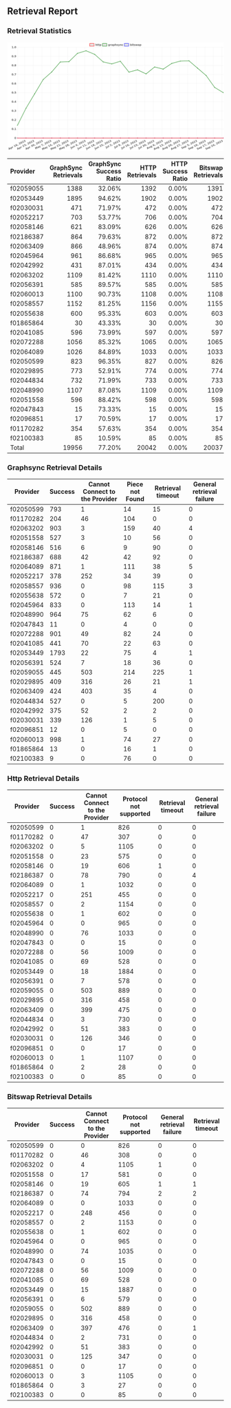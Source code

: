 ## Retrieval Report
### Retrieval Statistics
<img src="https://raw.githubusercontent.com/data-preservation-programs/filplus-checker-assets/main/filecoin-project/filecoin-plus-large-datasets/issues/1661/1695623537268.png"/>

| Provider  | GraphSync Retrievals | GraphSync Success Ratio | HTTP Retrievals | HTTP Success Ratio | Bitswap Retrievals | Bitswap Success Ratio |
| :-------- | -------------------: | ----------------------: | --------------: | -----------------: | -----------------: | --------------------: |
| f02059055 |                 1388 |                  32.06% |            1392 |              0.00% |               1391 |                 0.00% |
| f02053449 |                 1895 |                  94.62% |            1902 |              0.00% |               1902 |                 0.00% |
| f02030031 |                  471 |                  71.97% |             472 |              0.00% |                472 |                 0.00% |
| f02052217 |                  703 |                  53.77% |             706 |              0.00% |                704 |                 0.00% |
| f02058146 |                  621 |                  83.09% |             626 |              0.00% |                626 |                 0.00% |
| f02186387 |                  864 |                  79.63% |             872 |              0.00% |                872 |                 0.00% |
| f02063409 |                  866 |                  48.96% |             874 |              0.00% |                874 |                 0.00% |
| f02045964 |                  961 |                  86.68% |             965 |              0.00% |                965 |                 0.00% |
| f02042992 |                  431 |                  87.01% |             434 |              0.00% |                434 |                 0.00% |
| f02063202 |                 1109 |                  81.42% |            1110 |              0.00% |               1110 |                 0.00% |
| f02056391 |                  585 |                  89.57% |             585 |              0.00% |                585 |                 0.00% |
| f02060013 |                 1100 |                  90.73% |            1108 |              0.00% |               1108 |                 0.00% |
| f02058557 |                 1152 |                  81.25% |            1156 |              0.00% |               1155 |                 0.00% |
| f02055638 |                  600 |                  95.33% |             603 |              0.00% |                603 |                 0.00% |
| f01865864 |                   30 |                  43.33% |              30 |              0.00% |                 30 |                 0.00% |
| f02041085 |                  596 |                  73.99% |             597 |              0.00% |                597 |                 0.00% |
| f02072288 |                 1056 |                  85.32% |            1065 |              0.00% |               1065 |                 0.00% |
| f02064089 |                 1026 |                  84.89% |            1033 |              0.00% |               1033 |                 0.00% |
| f02050599 |                  823 |                  96.35% |             827 |              0.00% |                826 |                 0.00% |
| f02029895 |                  773 |                  52.91% |             774 |              0.00% |                774 |                 0.00% |
| f02044834 |                  732 |                  71.99% |             733 |              0.00% |                733 |                 0.00% |
| f02048990 |                 1107 |                  87.08% |            1109 |              0.00% |               1109 |                 0.00% |
| f02051558 |                  596 |                  88.42% |             598 |              0.00% |                598 |                 0.00% |
| f02047843 |                   15 |                  73.33% |              15 |              0.00% |                 15 |                 0.00% |
| f02096851 |                   17 |                  70.59% |              17 |              0.00% |                 17 |                 0.00% |
| f01170282 |                  354 |                  57.63% |             354 |              0.00% |                354 |                 0.00% |
| f02100383 |                   85 |                  10.59% |              85 |              0.00% |                 85 |                 0.00% |
| Total     |                19956 |                  77.20% |           20042 |              0.00% |              20037 |                 0.00% |

### Graphsync Retrieval Details
| Provider  | Success | Cannot Connect to the Provider | Piece not Found | Retrieval timeout | General retrieval failure |
| --------- | ------- | ------------------------------ | --------------- | ----------------- | ------------------------- |
| f02050599 | 793     | 1                              | 14              | 15                | 0                         |
| f01170282 | 204     | 46                             | 104             | 0                 | 0                         |
| f02063202 | 903     | 3                              | 159             | 40                | 4                         |
| f02051558 | 527     | 3                              | 10              | 56                | 0                         |
| f02058146 | 516     | 6                              | 9               | 90                | 0                         |
| f02186387 | 688     | 42                             | 42              | 92                | 0                         |
| f02064089 | 871     | 1                              | 111             | 38                | 5                         |
| f02052217 | 378     | 252                            | 34              | 39                | 0                         |
| f02058557 | 936     | 0                              | 98              | 115               | 3                         |
| f02055638 | 572     | 0                              | 7               | 21                | 0                         |
| f02045964 | 833     | 0                              | 113             | 14                | 1                         |
| f02048990 | 964     | 75                             | 62              | 6                 | 0                         |
| f02047843 | 11      | 0                              | 4               | 0                 | 0                         |
| f02072288 | 901     | 49                             | 82              | 24                | 0                         |
| f02041085 | 441     | 70                             | 22              | 63                | 0                         |
| f02053449 | 1793    | 22                             | 75              | 4                 | 1                         |
| f02056391 | 524     | 7                              | 18              | 36                | 0                         |
| f02059055 | 445     | 503                            | 214             | 225               | 1                         |
| f02029895 | 409     | 316                            | 26              | 21                | 1                         |
| f02063409 | 424     | 403                            | 35              | 4                 | 0                         |
| f02044834 | 527     | 0                              | 5               | 200               | 0                         |
| f02042992 | 375     | 52                             | 2               | 2                 | 0                         |
| f02030031 | 339     | 126                            | 1               | 5                 | 0                         |
| f02096851 | 12      | 0                              | 5               | 0                 | 0                         |
| f02060013 | 998     | 1                              | 74              | 27                | 0                         |
| f01865864 | 13      | 0                              | 16              | 1                 | 0                         |
| f02100383 | 9       | 0                              | 76              | 0                 | 0                         |

### Http Retrieval Details
| Provider  | Success | Cannot Connect to the Provider | Protocol not supported | Retrieval timeout | General retrieval failure |
| --------- | ------- | ------------------------------ | ---------------------- | ----------------- | ------------------------- |
| f02050599 | 0       | 1                              | 826                    | 0                 | 0                         |
| f01170282 | 0       | 47                             | 307                    | 0                 | 0                         |
| f02063202 | 0       | 5                              | 1105                   | 0                 | 0                         |
| f02051558 | 0       | 23                             | 575                    | 0                 | 0                         |
| f02058146 | 0       | 19                             | 606                    | 1                 | 0                         |
| f02186387 | 0       | 78                             | 790                    | 0                 | 4                         |
| f02064089 | 0       | 1                              | 1032                   | 0                 | 0                         |
| f02052217 | 0       | 251                            | 455                    | 0                 | 0                         |
| f02058557 | 0       | 2                              | 1154                   | 0                 | 0                         |
| f02055638 | 0       | 1                              | 602                    | 0                 | 0                         |
| f02045964 | 0       | 0                              | 965                    | 0                 | 0                         |
| f02048990 | 0       | 76                             | 1033                   | 0                 | 0                         |
| f02047843 | 0       | 0                              | 15                     | 0                 | 0                         |
| f02072288 | 0       | 56                             | 1009                   | 0                 | 0                         |
| f02041085 | 0       | 69                             | 528                    | 0                 | 0                         |
| f02053449 | 0       | 18                             | 1884                   | 0                 | 0                         |
| f02056391 | 0       | 7                              | 578                    | 0                 | 0                         |
| f02059055 | 0       | 503                            | 889                    | 0                 | 0                         |
| f02029895 | 0       | 316                            | 458                    | 0                 | 0                         |
| f02063409 | 0       | 399                            | 475                    | 0                 | 0                         |
| f02044834 | 0       | 3                              | 730                    | 0                 | 0                         |
| f02042992 | 0       | 51                             | 383                    | 0                 | 0                         |
| f02030031 | 0       | 126                            | 346                    | 0                 | 0                         |
| f02096851 | 0       | 0                              | 17                     | 0                 | 0                         |
| f02060013 | 0       | 1                              | 1107                   | 0                 | 0                         |
| f01865864 | 0       | 2                              | 28                     | 0                 | 0                         |
| f02100383 | 0       | 0                              | 85                     | 0                 | 0                         |

### Bitswap Retrieval Details
| Provider  | Success | Cannot Connect to the Provider | Protocol not supported | General retrieval failure | Retrieval timeout |
| --------- | ------- | ------------------------------ | ---------------------- | ------------------------- | ----------------- |
| f02050599 | 0       | 0                              | 826                    | 0                         | 0                 |
| f01170282 | 0       | 46                             | 308                    | 0                         | 0                 |
| f02063202 | 0       | 4                              | 1105                   | 1                         | 0                 |
| f02051558 | 0       | 17                             | 581                    | 0                         | 0                 |
| f02058146 | 0       | 19                             | 605                    | 1                         | 1                 |
| f02186387 | 0       | 74                             | 794                    | 2                         | 2                 |
| f02064089 | 0       | 0                              | 1033                   | 0                         | 0                 |
| f02052217 | 0       | 248                            | 456                    | 0                         | 0                 |
| f02058557 | 0       | 2                              | 1153                   | 0                         | 0                 |
| f02055638 | 0       | 1                              | 602                    | 0                         | 0                 |
| f02045964 | 0       | 0                              | 965                    | 0                         | 0                 |
| f02048990 | 0       | 74                             | 1035                   | 0                         | 0                 |
| f02047843 | 0       | 0                              | 15                     | 0                         | 0                 |
| f02072288 | 0       | 56                             | 1009                   | 0                         | 0                 |
| f02041085 | 0       | 69                             | 528                    | 0                         | 0                 |
| f02053449 | 0       | 15                             | 1887                   | 0                         | 0                 |
| f02056391 | 0       | 6                              | 579                    | 0                         | 0                 |
| f02059055 | 0       | 502                            | 889                    | 0                         | 0                 |
| f02029895 | 0       | 316                            | 458                    | 0                         | 0                 |
| f02063409 | 0       | 397                            | 476                    | 0                         | 1                 |
| f02044834 | 0       | 2                              | 731                    | 0                         | 0                 |
| f02042992 | 0       | 51                             | 383                    | 0                         | 0                 |
| f02030031 | 0       | 125                            | 347                    | 0                         | 0                 |
| f02096851 | 0       | 0                              | 17                     | 0                         | 0                 |
| f02060013 | 0       | 3                              | 1105                   | 0                         | 0                 |
| f01865864 | 0       | 3                              | 27                     | 0                         | 0                 |
| f02100383 | 0       | 0                              | 85                     | 0                         | 0                 |
